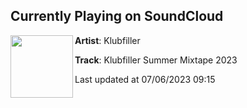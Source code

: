 ## Currently Playing on SoundCloud

[<img align="left" width="100" src="https://i1.sndcdn.com/artworks-d1Ryo5o9XqgUf9z3-v9zn7w-t500x500.jpg">](https://soundcloud.com/klubfillermusic/kfsummer23)

**Artist**: Klubfiller 

**Track**: Klubfiller Summer Mixtape 2023

Last updated at 07/06/2023 09:15
